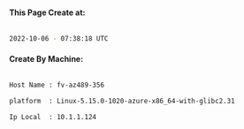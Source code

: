 
   
#### This Page Create at:

```bash

2022-10-06 - 07:38:18 UTC

```

#### Create By Machine:

```bash

Host Name : fv-az489-356

platform  : Linux-5.15.0-1020-azure-x86_64-with-glibc2.31

Ip Local  : 10.1.1.124

```

